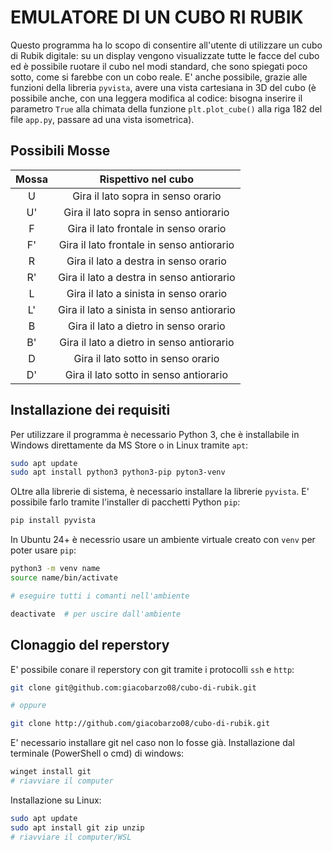 # EMULATORE DI UN CUBO RI RUBIK
Questo programma ha lo scopo di consentire all'utente di utilizzare un cubo di Rubik digitale: su un display vengono visualizzate tutte le facce del cubo ed è possibile ruotare il cubo nel modi standard, che sono spiegati poco sotto, come si farebbe con un cobo reale.
E' anche possibile, grazie alle funzioni della libreria `pyvista`, avere una vista cartesiana in 3D del cubo (è possibile anche, con una leggera modifica al codice: bisogna inserire il parametro `True` alla chimata della funzione `plt.plot_cube()` alla riga 182 del file `app.py`, passare ad una vista isometrica).

## Possibili Mosse
|Mossa |Rispettivo nel cubo |
|:----------: |:----------: |
|U |Gira il lato sopra in senso orario|
|U'|Gira il lato sopra in senso antiorario|
|F|Gira il lato frontale in senso orario|
|F'|Gira il lato frontale in senso antiorario|
|R|Gira il lato a destra in senso orario|
|R'|Gira il lato a destra in senso antiorario|
|L|Gira il lato a sinista in senso orario|
|L'|Gira il lato a sinista in senso antiorario|
|B|Gira il lato a dietro in senso orario|
|B'|Gira il lato a dietro in senso antiorario|
|D|Gira il lato sotto in senso orario|
|D'|Gira il lato sotto in senso antiorario|

## Installazione dei requisiti
Per utilizzare il programma è necessario Python 3, che è installabile in Windows direttamente da MS Store o in Linux tramite `apt`:
```bash
sudo apt update
sudo apt install python3 python3-pip pyton3-venv
```
OLtre alla librerie di sistema, è necessario installare la librerie `pyvista`. E' possibile farlo tramite l'installer di pacchetti Python `pip`:
```bash
pip install pyvista
```
In Ubuntu 24+ è necessrio usare un ambiente virtuale creato con `venv` per poter usare `pip`:
```bash
python3 -m venv name
source name/bin/activate

# eseguire tutti i comanti nell'ambiente

deactivate  # per uscire dall'ambiente
```
## Clonaggio del reperstory
E' possibile conare il reperstory con git tramite i protocolli `ssh` e `http`:
```bash
git clone git@github.com:giacobarzo08/cubo-di-rubik.git

# oppure

git clone http://github.com/giacobarzo08/cubo-di-rubik.git
```
E' necessario installare git nel caso non lo fosse già.
Installazione dal terminale (PowerShell o cmd) di windows:
```bash
winget install git
# riavviare il computer
```
Installazione su Linux:
```bash
sudo apt update
sudo apt install git zip unzip
# riavviare il computer/WSL
```
